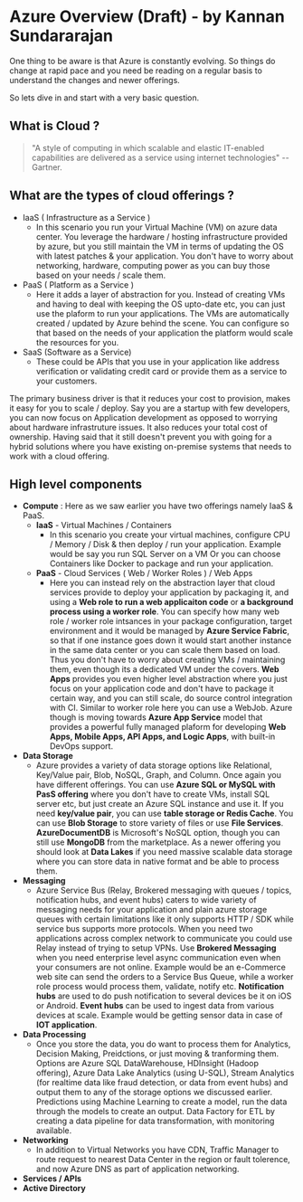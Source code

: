 # Azure Overview (Draft) - by Kannan Sundararajan

One thing to be aware is that Azure is constantly evolving. So things do change at rapid pace and you need be reading on a regular basis to understand the changes and newer offerings.

So lets dive in and start with a very basic question.

## What is Cloud ?

>"A style of computing in which scalable and elastic IT-enabled capabilities are delivered as a service using internet technologies" -- Gartner.

## What are the types of cloud offerings ?

  - IaaS ( Infrastructure as a Service )
      -  In this scenario you run your Virtual Machine (VM) on azure data center. You leverage the hardware / hosting infrastructure provided by azure, but you still maintain the VM in terms of updating the OS with latest patches & your application. You don't have to worry about networking, hardware, computing power as you can buy those based on your needs / scale them.
  - PaaS ( Platform as a Service )
      - Here it adds a layer of abstraction for you. Instead of creating VMs and having to deal with keeping the OS upto-date etc, you can just use the plaform to run your applications. The VMs are automatically created / updated by Azure behind the scene. You can configure so that based on the needs of your application the platform would scale the resources for you.
  - SaaS (Software as a Service)
      - These could be APIs that you use in your application like address verification or validating credit card or provide them as a service to your customers. 

The primary business driver is that it reduces your cost to provision, makes it easy for you to scale / deploy.  Say you are a startup with few developers, you can now focus on Application development as opposed to worrying about hardware infrastruture issues. It also reduces your total cost of ownership. Having said that it still doesn't prevent you with going for a hybrid solutions where you have existing on-premise systems that needs to work with a cloud offering. 

## High level components

- **Compute** : Here as we saw earlier you have two offerings namely IaaS & PaaS.
   -   **IaaS** - Virtual Machines / Containers
       - In this scenario you create your virtual machines, configure CPU / Memory / Disk & then deploy / run your application. Example would be say you run SQL Server on a VM Or you can choose Containers like Docker to package and run your application.
   -   **PaaS** - Cloud Services ( Web / Worker Roles ) / Web Apps
        - Here you can instead rely on the abstraction layer that cloud services provide to deploy your application by packaging it, and using a **Web role to run a web applicaiton code** or **a background process using a worker role**.  You can specify how many web role / worker role intsances in your package configuration, target environment and it would be managed by **Azure Service Fabric**, so that if one instance goes down it would start another instance in the same data center or you can scale them based on load. Thus you don't have to worry about creating VMs / maintaining them, even though its a dedicated VM under the covers. **Web Apps** provides you even higher level abstraction where you just focus on your application code and don't have to package it certain way, and you can still scale, do source control integration with CI. Similar to worker role here you can use a WebJob. Azure though is moving towards **Azure App Service** model that provides a powerful fully managed plaform for developing **Web Apps, Mobile Apps, API Apps, and Logic Apps**, with built-in DevOps support.
- **Data Storage**
     - Azure provides a variety of data storage options like Relational, Key/Value pair, Blob, NoSQL, Graph, and Column. Once again you have different offerings. You can use **Azure SQL or MySQL with PasS offering** where you don't have to create VMs, install SQL server etc, but just create an Azure SQL instance and use it. If you need **key/value pair**, you can use **table storage or Redis Cache**. You can use **Blob Storage** to store variety of files or use **File Services**. **AzureDocumentDB** is Microsoft's NoSQL option, though you can still use **MongoDB** from the marketplace. As a newer offering you should look at **Data Lakes** if you need massive scalable data storage where you can store data in native format and be able to process them.
- **Messaging** 
    - Azure Service Bus (Relay, Brokered messaging with queues / topics, notification hubs, and event hubs) caters to wide variety of messaging needs for your application and plain azure storage queues with certain limitations like it only supports HTTP / SDK while service bus supports more protocols. When you need two applications across complex network to communicate you could use Relay instead of trying to setup VPNs. Use **Brokered Messaging** when you need enterprise level async communication even when your consumers are not online. Example would be an e-Commerce web site can send the orders to a Service Bus Queue, while a worker role process would process them, validate, notify etc. **Notification hubs** are used to do push notification to several devices be it on iOS or Android. **Event hubs** can be used to ingest data from various devices at scale. Example would be getting sensor data in case of **IOT application**. 
- **Data Processing**
    - Once you store the data, you do want to process them for Analytics, Decision Making, Preidctions, or just moving & tranforming them. Options are Azure SQL DataWarehouse, HDInsight (Hadoop offering), Azure Data Lake Analytics (using U-SQL), Stream Analytics (for realtime data like fraud detection, or data from event hubs) and output them to any of the storage options we discussed earlier. Predictions using Machine Learning to create a model, run the data through the models to create an output. Data Factory for ETL by creating a data pipeline for data transformation, with monitoring available. 
- **Networking**
    - In addition to Virtual Networks you have CDN, Traffic Manager to route request to nearest Data Center in the region or fault tolerence, and now Azure DNS as part of application networking. 
- **Services / APIs**
- **Active Directory**


